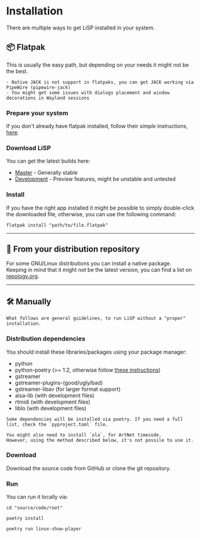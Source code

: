# Installation

There are multiple ways to get LiSP installed in your system.

## 📦 Flatpak

This is usually the easy path, but depending on your needs it might not be the best.

```{note}
- Native JACK is not support in flatpaks, you can get JACK working via PipeWire (pipewire-jack)
- You might get some issues with dialogs placement and window decorations in Wayland sessions
```

### Prepare your system

If you don't already have flatpak installed,
follow their _simple_ instructions, <a href="https://flatpak.org/setup/" target="_blank">here</a>. 

### Download LiSP

You can get the latest builds here:
 * [Master](https://github.com/FrancescoCeruti/linux-show-player/releases/tag/ci-master) - Generally stable
 * [Development](https://github.com/FrancescoCeruti/linux-show-player/releases/tag/ci-develop) - Preview features, might be unstable and untested

### Install

If you have the right app installed it might be possible to simply double-click the downloaded file, otherwise, you
can use the following command:

```shell
flatpak install "path/to/file.flatpak"
```

---

## 🐧 From your distribution repository

For some GNU/Linux distributions you can install a native package.<br>
Keeping in mind that it might not be the latest version, you can find a list on <a href="https://repology.org/metapackage/linux-show-player" target="_blank">repology.org</a>.

---

## 🛠️ Manually

```{note}
What follows are general guidelines, to run LiSP without a "proper" installation.
```

### Distribution dependencies

You should install these libraries/packages using your package manager:

- python
- python-poetry (>= 1.2, otherwise follow <a href="https://python-poetry.org/docs/#installation" target="_blank">these instructions</a>)
- gstreamer
- gstreamer-plugins-(good/ugly/bad)
- gstreamer-libav (for larger format support)
- alsa-lib (with development files)
- rtmidi (with development files)
- liblo (with development files)

```{note}
Some dependencies will be installed via poetry. If you need a full list, check the `pyproject.toml` file.
```

```{note}
You might also need to install `ola`, for ArtNet timecode.
However, using the method described below, it's not possile to use it. 
```

### Download

Download the source code from GitHub or clone the git repository.

### Run

You can run it locally via:

```shell
cd "source/code/root"

poetry install

poetry run linux-show-player
```